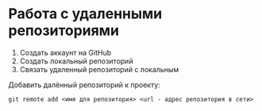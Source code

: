 #  Работа с удаленными репозиториями

1. Создать аккаунт на GitHub
2. Создать локальный репозиторий
3. Связать удаленный репозиторий с локальным

Добавить далённый репозиторий к проекту:
```
git remote add <имя для репозитория> <url - адрес репозитория в сети>
```
